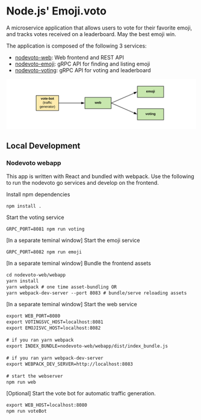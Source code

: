 # Node.js' Emoji.voto

A microservice application that allows users to vote for their favorite emoji,
and tracks votes received on a leaderboard. May the best emoji win.

The application is composed of the following 3 services:

* [nodevoto-web](services/nodevoto-web/): Web frontend and REST API
* [nodevoto-emoji](services/nodevoto-emoji/): gRPC API for finding and listing emoji
* [nodevoto-voting](services/nodevoto-voting/): gRPC API for voting and leaderboard

![Nodevoto Topology](assets/emojivoto-topology.png "Emojivoto Topology")

## Local Development

### Nodevoto webapp

This app is written with React and bundled with webpack.
Use the following to run the nodevoto go services and develop on the frontend.

Install npm dependencies
```
npm install .
```

Start the voting service
```
GRPC_PORT=8081 npm run voting
```

[In a separate teminal window] Start the emoji service
```
GRPC_PORT=8082 npm run emoji
```

[In a separate teminal window] Bundle the frontend assets
```
cd nodevoto-web/webapp
yarn install
yarn webpack # one time asset-bundling OR
yarn webpack-dev-server --port 8083 # bundle/serve reloading assets
```

[In a separate teminal window] Start the web service
```
export WEB_PORT=8080
export VOTINGSVC_HOST=localhost:8081
export EMOJISVC_HOST=localhost:8082

# if you ran yarn webpack
export INDEX_BUNDLE=nodevoto-web/webapp/dist/index_bundle.js

# if you ran yarn webpack-dev-server
export WEBPACK_DEV_SERVER=http://localhost:8083

# start the webserver
npm run web
```

[Optional] Start the vote bot for automatic traffic generation.
```
export WEB_HOST=localhost:8080
npm run voteBot
```
